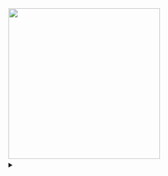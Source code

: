 <img style = "width:300px;" src="https://cdn.discordapp.com/attachments/781245001564029010/1357973698698547270/find.jpg?ex=67f2270f&is=67f0d58f&hm=7725be0bf729bd87989c17f4d72eca96e209d5d272e8b8a0b15750789f894587&">


<img style = "height: 11px; width=10px;" src="https://cdn.discordapp.com/attachments/781245001564029010/1357967522476986489/image_20.png?ex=67f2214f&is=67f0cfcf&hm=e1248d28073f664d9769640bf650c4bef01e2bc38b373441a33d5db6be9def03&">
<img style = "height: 11px; width=10px;" src="https://cdn.discordapp.com/attachments/781245001564029010/1357967522476986489/image_20.png?ex=67f2214f&is=67f0cfcf&hm=e1248d28073f664d9769640bf650c4bef01e2bc38b373441a33d5db6be9def03&">
<img style = "height: 11px; width=10px;" src="https://cdn.discordapp.com/attachments/781245001564029010/1357967522476986489/image_20.png?ex=67f2214f&is=67f0cfcf&hm=e1248d28073f664d9769640bf650c4bef01e2bc38b373441a33d5db6be9def03&">

<details style="display:inline;">
  <summary></summary>
  <img style = "height:50px;" src = "https://cdn.discordapp.com/attachments/781245001564029010/1357973713307566142/peacat2.png?ex=67f22713&is=67f0d593&hm=2100697305b08d5ae43d75db8b02f90f609463c30b6b8e70cec998083fd34d17&">
</details>

<img style = "height: 11px; width=10px;" src="https://cdn.discordapp.com/attachments/781245001564029010/1357967522476986489/image_20.png?ex=67f2214f&is=67f0cfcf&hm=e1248d28073f664d9769640bf650c4bef01e2bc38b373441a33d5db6be9def03&">
<img style = "height: 11px; width=10px;" src="https://cdn.discordapp.com/attachments/781245001564029010/1357967522476986489/image_20.png?ex=67f2214f&is=67f0cfcf&hm=e1248d28073f664d9769640bf650c4bef01e2bc38b373441a33d5db6be9def03&">
